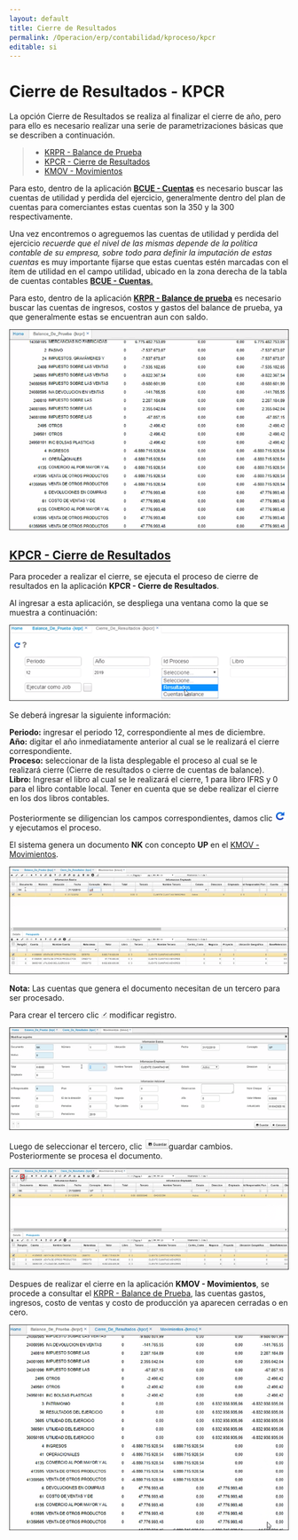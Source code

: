 ```yaml
---
layout: default
title: Cierre de Resultados
permalink: /Operacion/erp/contabilidad/kproceso/kpcr
editable: si
---
```


# Cierre de Resultados - KPCR

La opción Cierre de Resultados se realiza  al finalizar el cierre de año, pero para ello es necesario realizar una serie de parametrizaciones básicas que se describen a continuación.  

>+ [KRPR - Balance de Prueba](http://docs.oasiscom.com/Operacion/erp/contabilidad/kreporte/krpr)
>+ [KPCR - Cierre de Resultados](http://docs.oasiscom.com/Operacion/erp/contabilidad/kproceso/kpcr#kpcr---cierre-de-resultados)
>+ [KMOV - Movimientos](http://docs.oasiscom.com/Operacion/erp/contabilidad/kmovimient/kmov)

Para esto, dentro de la aplicación [**BCUE - Cuentas**](http://docs.oasiscom.com/Operacion/common/bfinan/bcue) es necesario buscar las cuentas de utilidad y perdida del ejercicio, generalmente dentro del plan de cuentas para comerciantes estas cuentas son la 350 y la 300 respectivamente.  

Una vez encontremos o agreguemos las cuentas de utilidad y perdida del ejercicio _recuerde que el nivel de las mismas depende de la política contable de su empresa, sobre todo para definir la imputación de estas cuentas_ es muy importante fijarse que estas cuentas estén marcadas con el ítem de utilidad en el campo utilidad, ubicado en la zona derecha de la tabla de cuentas contables [**BCUE - Cuentas**.](http://docs.oasiscom.com/Operacion/common/bfinan/bcue)  

Para esto, dentro de la aplicación [**KRPR - Balance de prueba**](http://docs.oasiscom.com/Operacion/erp/contabilidad/kreporte/krpr) es necesario buscar las cuentas de ingresos, costos y gastos del balance de prueba, ya que generalmente estas se encuentran aun con saldo.

![](Balance1.png)

## [KPCR - Cierre de Resultados](http://docs.oasiscom.com/Operacion/erp/contabilidad/kproceso/kpcr#kpcr---cierre-de-resultados)
Para proceder a realizar el cierre, se ejecuta el proceso de cierre de resultados en la aplicación **KPCR - Cierre de Resultados**.

Al ingresar a esta aplicación, se despliega una ventana como la que se muestra a continuación:  

![](KPCR.png)

Se deberá ingresar la siguiente información:  

**Periodo:** ingresar el periodo 12, correspondiente al mes de diciembre.  
**Año:** digitar el año inmediatamente anterior al cual se le realizará el cierre correspondiente.  
**Proceso:** seleccionar de la lista desplegable el proceso al cual se le realizará cierre (Cierre de resultados o cierre de cuentas de balance).  
**Libro:** Ingresar el libro al cual se le realizará el cierre, 1 para libro IFRS y 0 para el libro contable local. Tener en cuenta que se debe realizar el cierre en los dos libros contables.  

Posteriormente se diligencian los campos correspondientes, damos clic ![](ejecutar.png) y ejecutamos el proceso. 

El sistema genera un documento **NK** con concepto **UP** en el [KMOV - Movimientos](http://docs.oasiscom.com/Operacion/erp/contabilidad/kmovimient/kmov). 

![](kpcr5.png)

**Nota:** Las cuentas que genera el documento necesitan de un tercero para ser procesado.

Para crear el tercero clic ![](cr.png) modificar registro. 

![](kpcr6.png)

Luego de seleccionar el tercero, clic ![](guardar.png)guardar cambios. Posteriormente se procesa el documento. 

![](kpcr7.png)


Despues de realizar el cierre en la aplicación **KMOV - Movimientos**, se procede a consultar el [KRPR - Balance de Prueba](http://docs.oasiscom.com/Operacion/erp/contabilidad/kreporte/krpr), las cuentas gastos, ingresos, costo de ventas y costo de producción ya aparecen cerradas o en cero. 

![](Balance.png)